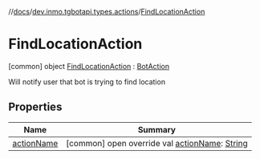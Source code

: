 //[docs](../../../index.md)/[dev.inmo.tgbotapi.types.actions](../index.md)/[FindLocationAction](index.md)



# FindLocationAction  
 [common] object [FindLocationAction](index.md) : [BotAction](../-bot-action/index.md)

Will notify user that bot is trying to find location

   


## Properties  
  
|  Name |  Summary | 
|---|---|
| <a name="dev.inmo.tgbotapi.types.actions/FindLocationAction/actionName/#/PointingToDeclaration/"></a>[actionName](action-name.md)| <a name="dev.inmo.tgbotapi.types.actions/FindLocationAction/actionName/#/PointingToDeclaration/"></a> [common] open override val [actionName](action-name.md): [String](https://kotlinlang.org/api/latest/jvm/stdlib/kotlin/-string/index.html)   <br>|

